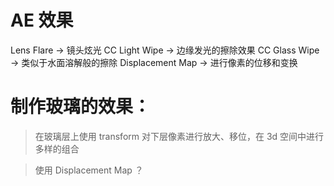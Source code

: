 # AE 效果
 Lens Flare -> 镜头炫光
 CC Light Wipe -> 边缘发光的擦除效果
 CC Glass Wipe -> 类似于水面溶解般的擦除
 Displacement Map -> 进行像素的位移和变换


# 制作玻璃的效果：
 > 在玻璃层上使用 transform 对下层像素进行放大、移位，在 3d 空间中进行多样的组合

 > 使用 Displacement Map ？